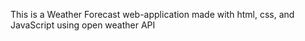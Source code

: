 This is a Weather Forecast web-application made with html, css, and JavaScript using open weather API
